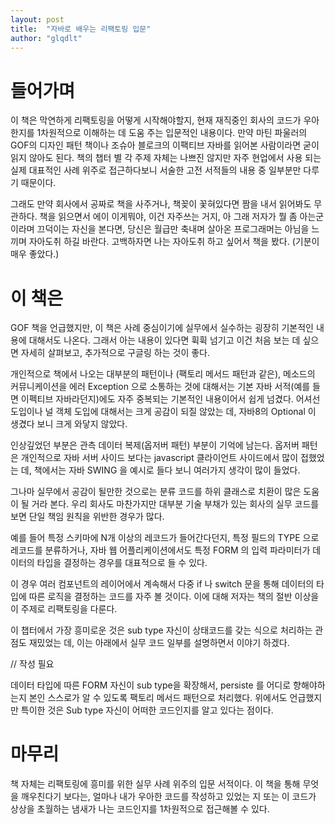```yaml
---
layout: post
title:  "자바로 배우는 리팩토링 입문"
author: "glqdlt"
---
```


# 들어가며

이 책은 막연하게 리팩토링을 어떻게 시작해야할지, 현재 재직중인 회사의 코드가 우아한지를 1차원적으로 이해하는 데 도움 주는 입문적인 내용이다. 만약 마틴 파울러의 GOF의 디자인 패턴 책이나 조슈아 블로크의 이팩티브 자바를 읽어본 사람이라면 굳이 읽지 않아도 된다. 책의 챕터 별 각 주제 자체는 나쁘진 않지만 자주 현업에서 사용 되는 실제 대표적인 사례 위주로 접근하다보니 서술한 고전 서적들의 내용 중 일부분만 다루기 때문이다.

그래도 만약 회사에서 공짜로 책을 사주거나, 책꽂이 꽃혀있다면 짬을 내서 읽어봐도 무관하다. 책을 읽으면서 에이 이게뭐야, 이건 자주쓰는 거지, 아 그래 저자가 뭘 좀 아는군 이라며 끄덕이는 자신을 본다면, 당신은 월급만 축내며 살아온 프로그래머는 아님을 느끼며 자아도취 하길 바란다. 고백하자면 나는 자아도취 하고 싶어서 책을 봤다. (기분이 매우 좋았다.)

# 이 책은

GOF 책을 언급했지만, 이 책은 사례 중심이기에 실무에서 실수하는 굉장히 기본적인 내용에 대해서도 나온다. 그래서 아는 내용이 있다면 휙휙 넘기고 이건 처음 보는 데 싶으면 자세히 살펴보고, 추가적으로 구글링 하는 것이 좋다.

개인적으로 책에서 나오는 대부분의 패턴이나 (팩토리 메서드 패턴과 같은), 메소드의 커뮤니케이션을 에러 Exception 으로 소통하는 것에 대해서는 기본 자바 서적(예를 들면 이펙티브 자바라던지)에도 자주 중복되는 기본적인 내용이어서 쉽게 넘겼다. 어셔선 도입이나 널 객체 도입에 대해서는 크게 공감이 되질 않았는 데, 자바8의 Optional 이 생겼다 보니 크게 와닿지 않았다.

인상깊었던 부분은 관측 데이터 복제(옵저버 패턴) 부분이 기억에 남는다. 옵저버 패턴은 개인적으로 자바 서버 사이드 보다는 javascript 클라이언트 사이드에서 많이 접했었는 데, 책에서는 자바 SWING 을 예시로 들다 보니 여러가지 생각이 많이 들었다. 

그나마 실무에서 공감이 될만한 것으로는 분류 코드를 하위 클래스로 치환이 많은 도움이 될 거라 본다. 우리 회사도 마찬가지만 대부분 기술 부채가 있는 회사의 실무 코드를 보면 단일 책임 원칙을 위반한 경우가 많다. 

예를 들어 특정 스키마에 N개 이상의 레코드가 들어간다던지, 특정 필드의 TYPE 으로 레코드를 분류하거나, 자바 웹 어플리케이션에서도 특정 FORM 의 입력 파라미터가 데이터의 타입을 결정하는 경우를 대표적으로 들 수 있다. 

이 경우 여러 컴포넌트의 레이어에서 계속해서 다중 if 나 switch 문을 통해 데이터의 타입에 따른 로직을 결정하는 코드를 자주 볼 것이다. 이에 대해 저자는 책의 절반 이상을 이 주제로 리팩토링을 다룬다. 

이 챕터에서 가장 흥미로운 것은 sub type 자신이 상태코드를 갖는 식으로 처리하는 관점도 재밌었는 데, 이는 아래에서 실무 코드 일부를 설명하면서 이야기 하겠다.


// 작성 필요

데이터 타입에 따른 FORM 자신이 sub type을 확장해서, persiste 를 어디로 향해야하는지 본인 스스로가 알 수 있도록 팩토리 메서드 패턴으로 처리했다.
위에서도 언급했지만 특이한 것은 Sub type 자신이 어떠한 코드인지를 알고 있다는 점이다.


# 마무리

책 자체는 리팩토링에 흥미를 위한 실무 사례 위주의 입문 서적이다. 이 책을 통해 무엇을 깨우친다기 보다는, 얼마나 내가 우아한 코드를 작성하고 있었는 지 또는 이 코드가 상상을 초월하는 냄새가 나는 코드인지를 1차원적으로 접근해볼 수 있다. 
 

